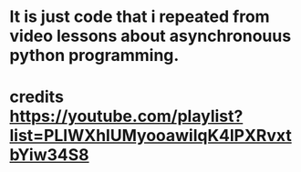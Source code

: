 # It is just code that i repeated from video lessons about asynchronouus python programming. 
# credits https://youtube.com/playlist?list=PLlWXhlUMyooawilqK4lPXRvxtbYiw34S8
